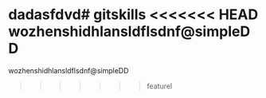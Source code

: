 dadasfdvd# gitskills
<<<<<<< HEAD
wozhenshidhlansldflsdnf@simpleDD
=======
wozhenshidhlansldflsdnf@simpleDD

>>>>>>> featurel
